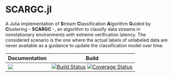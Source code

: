 # SCARGC.jl

A Julia implementation of **S**tream **C**lassification **A**lgorithm **G**uided by **C**lustering – **SCARGC** -, an algorithm to classify data streams in nonstationary environments with extreme verification latency. The considered scenario is the one where the actual labels of unlabeled data are never available as a guidance to update the classification model over time.

Documentation | Build
------------- | -----
[![][docs-stable-img]][docs-stable-url] | [![Build Status](https://travis-ci.org/MarinhoGabriel/SCARGC.jl.svg?branch=master)](https://travis-ci.org/MarinhoGabriel/SCARGC.jl) [![Coverage Status](https://coveralls.io/repos/github/MarinhoGabriel/SCARGC.jl/badge.svg)](https://coveralls.io/github/MarinhoGabriel/SCARGC.jl)


[docs-stable-img]: https://img.shields.io/badge/docs-stable-blue.svg
[docs-stable-url]: https://
